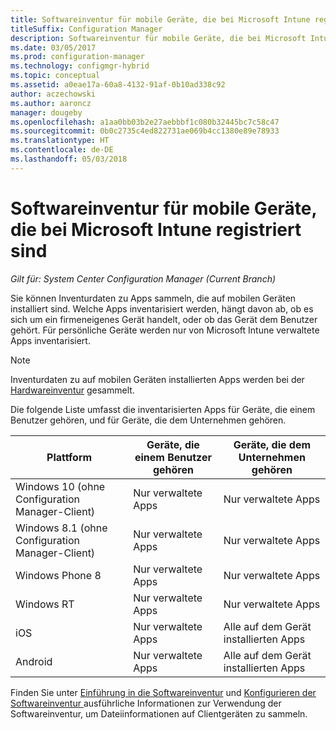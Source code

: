 ```yaml
---
title: Softwareinventur für mobile Geräte, die bei Microsoft Intune registriert sind
titleSuffix: Configuration Manager
description: Softwareinventur für mobile Geräte, die bei Microsoft Intune registriert sind.
ms.date: 03/05/2017
ms.prod: configuration-manager
ms.technology: configmgr-hybrid
ms.topic: conceptual
ms.assetid: a0eae17a-60a8-4132-91af-0b10ad338c92
author: aczechowski
ms.author: aaroncz
manager: dougeby
ms.openlocfilehash: a1aa0bb03b2e27aebbbf1c080b32445bc7c58c47
ms.sourcegitcommit: 0b0c2735c4ed822731ae069b4cc1380e89e78933
ms.translationtype: HT
ms.contentlocale: de-DE
ms.lasthandoff: 05/03/2018
---
```

# <a name="software-inventory-for-mobile-devices-enrolled-with-microsoft-intune"></a>Softwareinventur für mobile Geräte, die bei Microsoft Intune registriert sind

*Gilt für: System Center Configuration Manager (Current Branch)*

 Sie können Inventurdaten zu Apps sammeln, die auf mobilen Geräten installiert sind. Welche Apps inventarisiert werden, hängt davon ab, ob es sich um ein firmeneigenes Gerät handelt, oder ob das Gerät dem Benutzer gehört. Für persönliche Geräte werden nur von Microsoft Intune verwaltete Apps inventarisiert.  

> [!NOTE]  
>  Inventurdaten zu auf mobilen Geräten installierten Apps werden bei der [Hardwareinventur](mobile-device-hardware-inventory-hybrid.md) gesammelt.  

 Die folgende Liste umfasst die inventarisierten Apps für Geräte, die einem Benutzer gehören, und für Geräte, die dem Unternehmen gehören.  

|Plattform|Geräte, die einem Benutzer gehören|Geräte, die dem Unternehmen gehören|  
|--------------|---------------------------------|--------------------------------|  
|Windows 10 (ohne Configuration Manager-Client)|Nur verwaltete Apps|Nur verwaltete Apps|
|Windows 8.1 (ohne Configuration Manager-Client)|Nur verwaltete Apps|Nur verwaltete Apps|  
|Windows Phone 8|Nur verwaltete Apps|Nur verwaltete Apps|  
|Windows RT|Nur verwaltete Apps|Nur verwaltete Apps|  
|iOS|Nur verwaltete Apps|Alle auf dem Gerät installierten Apps|  
|Android|Nur verwaltete Apps|Alle auf dem Gerät installierten Apps|  

Finden Sie unter [Einführung in die Softwareinventur](../../core/clients/manage/inventory/introduction-to-software-inventory.md) und [Konfigurieren der Softwareinventur ](../../core/clients/manage/inventory/configure-software-inventory.md) ausführliche Informationen zur Verwendung der Softwareinventur, um Dateiinformationen auf Clientgeräten zu sammeln.
